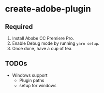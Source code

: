 # create-adobe-plugin

## Required

1. Install Abobe CC Premiere Pro.
1. Enable Debug mode by running `yarn setup`.
1. Once done, have a cup of tea.


## TODOs
* Windows support
    * Plugin paths
    * setup for windows 





